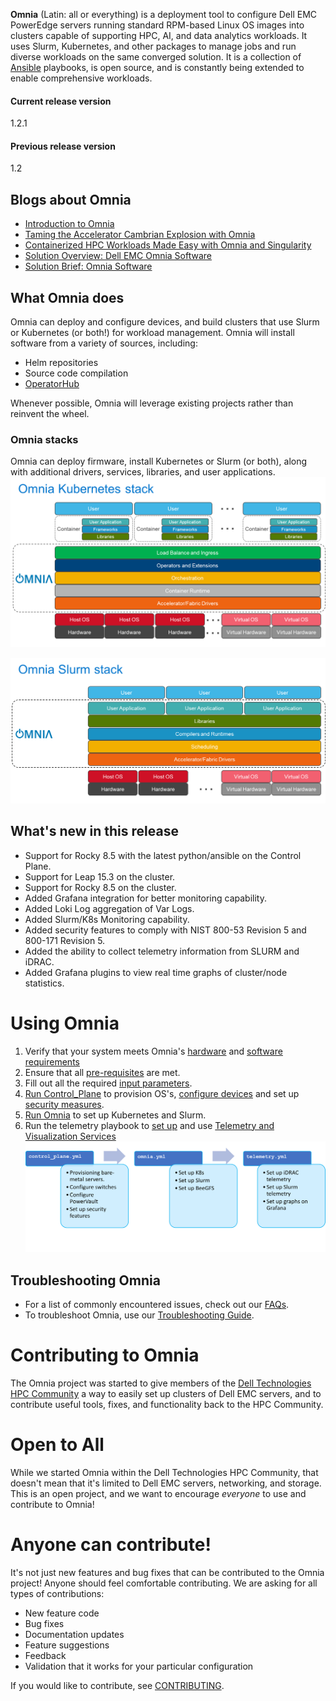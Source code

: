 **Omnia** (Latin: all or everything) is a deployment tool to configure Dell EMC PowerEdge servers running standard RPM-based Linux OS images into clusters capable of supporting HPC, AI, and data analytics workloads. It uses Slurm, Kubernetes, and other packages to manage jobs and run diverse workloads on the same converged solution. It is a collection of [Ansible](https://ansible.com) playbooks, is open source, and is constantly being extended to enable comprehensive workloads.

#### Current release version
1.2.1

#### Previous release version
1.2

## Blogs about Omnia
- [Introduction to Omnia](https://infohub.delltechnologies.com/p/omnia-open-source-deployment-of-high-performance-clusters-to-run-simulation-ai-and-data-analytics-workloads/)
- [Taming the Accelerator Cambrian Explosion with Omnia](https://infohub.delltechnologies.com/p/taming-the-accelerator-cambrian-explosion-with-omnia/)
- [Containerized HPC Workloads Made Easy with Omnia and Singularity](https://infohub.delltechnologies.com/p/containerized-hpc-workloads-made-easy-with-omnia-and-singularity/)
- [Solution Overview: Dell EMC Omnia Software](https://infohub.delltechnologies.com/section-assets/omnia-solution-overview)
- [Solution Brief: Omnia Software](https://infohub.delltechnologies.com/section-assets/omnia-solution-brief)

## What Omnia does
Omnia can deploy and configure devices, and build clusters that use Slurm or Kubernetes (or both!) for workload management. Omnia will install software from a variety of sources, including:
- Helm repositories
- Source code compilation
- [OperatorHub](https://operatorhub.io)

Whenever possible, Omnia will leverage existing projects rather than reinvent the wheel.

### Omnia stacks
Omnia can deploy firmware, install Kubernetes or Slurm (or both), along with additional drivers, services, libraries, and user applications.
![Omnia Kubernetes Stack](images/omnia-k8s.png)

![Omnia Slurm Stack](images/omnia-slurm.png)  

## What's new in this release
- Support for Rocky 8.5 with the latest python/ansible on the Control Plane.
- Support for Leap 15.3 on the cluster.
- Support for Rocky 8.5 on the cluster.
- Added Grafana integration for better monitoring capability.
- Added Loki Log aggregation of Var Logs.
- Added Slurm/K8s Monitoring capability.
- Added security features to comply with NIST 800-53 Revision 5 and 800-171 Revision 5.
- Added the ability to collect telemetry information from SLURM and iDRAC.
- Added Grafana plugins to view real time graphs of cluster/node statistics.

# Using Omnia
1. Verify that your system meets Omnia's [hardware](Support_Matrix/Hardware/README.md) and [software requirements](Support_Matrix/Software/README.md)
2. Ensure that all [pre-requisites](PreRequisites/README.md) are met.
3. Fill out all the required [input parameters](Input_Parameter_Guide/README.md).
4. [Run Control_Plane](Installation_Guides/INSTALL_OMNIA_CONTROL_PLANE.md) to provision OS's, [configure devices](Device_Configuration/README.md) and set up [security measures](Security/README.md).
5. [Run Omnia](Installation_Guides/INSTALL_OMNIA_CLI.md) to set up Kubernetes and Slurm.
6. Run the telemetry playbook to [set up](Installation_Guides/INSTALL_TELEMETRY.md) and use [Telemetry and Visualization Services](Telemetry_Visualization/README.md)
![Omnia Flow](images/Omnia_Flow.png)

## Troubleshooting Omnia
* For a list of commonly encountered issues, check out our [FAQs](Troubleshooting/FAQ.md).
* To troubleshoot Omnia, use our [Troubleshooting Guide](Troubleshooting/Troubleshooting_Guide.md).


# Contributing to Omnia
The Omnia project was started to give members of the [Dell Technologies HPC Community](https://dellhpc.org) a way to easily set up clusters of Dell EMC servers, and to contribute useful tools, fixes, and functionality back to the HPC Community.

# Open to All
While we started Omnia within the Dell Technologies HPC Community, that doesn't mean that it's limited to Dell EMC servers, networking, and storage. This is an open project, and we want to encourage *everyone* to use and contribute to Omnia!

# Anyone can contribute!
It's not just new features and bug fixes that can be contributed to the Omnia project! Anyone should feel comfortable contributing. We are asking for all types of contributions:
* New feature code
* Bug fixes
* Documentation updates
* Feature suggestions
* Feedback
* Validation that it works for your particular configuration

If you would like to contribute, see [CONTRIBUTING](https://github.com/dellhpc/omnia/blob/release/CONTRIBUTING.md).
